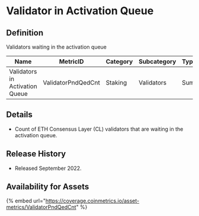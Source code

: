 # Validator in Activation Queue

## Definition

Validators waiting in the activation queue

| Name                           | MetricID           | Category | Subcategory | Type | Unit       | Interval |
| ------------------------------ | ------------------ | -------- | ----------- | ---- | ---------- | -------- |
| Validators in Activation Queue | ValidatorPndQedCnt | Staking  | Validators  | Sum  | Validators | 1 day    |

## Details

* Count of ETH Consensus Layer (CL) validators that are waiting in the activation queue.

## Release History

* Released September 2022.

## Availability for Assets

{% embed url="https://coverage.coinmetrics.io/asset-metrics/ValidatorPndQedCnt" %}
